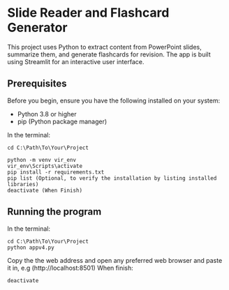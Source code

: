 
# Slide Reader and Flashcard Generator
 
This project uses Python to extract content from PowerPoint slides, summarize them, and generate flashcards for revision. The app is built using Streamlit for an interactive user interface.

## Prerequisites

Before you begin, ensure you have the following installed on your system:
- Python 3.8 or higher
- pip (Python package manager)

In the terminal:

    cd C:\Path\To\Your\Project

    python -m venv vir_env
    vir_env\Scripts\activate
    pip install -r requirements.txt
    pip list (Optional, to verify the installation by listing installed libraries)
    deactivate (When Finish)

## Running the program

In the terminal:

    cd C:\Path\To\Your\Project
    python appv4.py

Copy the the web address and open any preferred web browser and paste it in,
e.g (http://localhost:8501)
When finish:

    deactivate 


